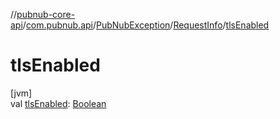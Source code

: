 //[pubnub-core-api](../../../../index.md)/[com.pubnub.api](../../index.md)/[PubNubException](../index.md)/[RequestInfo](index.md)/[tlsEnabled](tls-enabled.md)

# tlsEnabled

[jvm]\
val [tlsEnabled](tls-enabled.md): [Boolean](https://kotlinlang.org/api/latest/jvm/stdlib/kotlin/-boolean/index.html)
